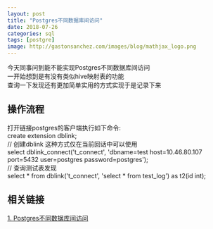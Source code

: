 ```yaml
---
layout: post
title: "Postgres不同数据库间访问"
date: 2018-07-26
categories: sql
tags: [postgre]
image: http://gastonsanchez.com/images/blog/mathjax_logo.png
---
```

今天同事问到能不能实现Postgres不同数据库间访问  
一开始想到是有没有类似hive映射表的功能  
查询一下发现还有更加简单实用的方式实现于是记录下来  
<!-- more -->
## 操作流程
打开链接postgres的客户端执行如下命令:  
create extension dblink;  
// 创建dblink 这种方式仅在当前回话中可以使用  
select dblink_connect('t_connect', 'dbname=test host=10.46.80.107 port=5432 user=postgres password=postgres');  
// 查询测试表发现  
select * from dblink('t_connect', 'select * from test_log') as t2(id int);

## 相关链接
[1. Postgres不同数据库间访问](https://www.cnblogs.com/cnmarkao/p/4321532.html)  
